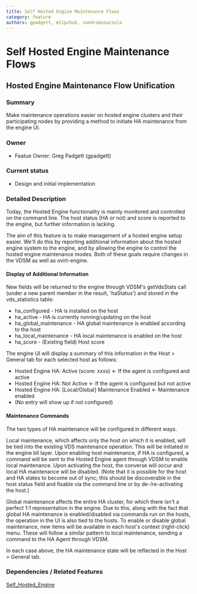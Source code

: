 ```yaml
---
title: Self Hosted Engine Maintenance Flows
category: feature
authors: gpadgett, mlipchuk, sandrobonazzola
---
```


# Self Hosted Engine Maintenance Flows

## Hosted Engine Maintenance Flow Unification

### Summary

Make maintenance operations easier on hosted engine clusters and their participating nodes by providing a method to initiate HA maintenance from the engine UI.

### Owner

*   Featue Owner: Greg Padgett (gpadgett)


### Current status

*   Design and initial implementation


### Detailed Description

Today, the Hosted Engine functionality is mainly monitored and controlled on the command line. The host status (HA or not) and score is reported to the engine, but further information is lacking.

The aim of this feature is to make management of a hosted engine setup easier. We'll do this by reporting additional information about the hosted engine system to the engine, and by allowing the engine to control the hosted engine maintenance modes. Both of these goals require changes in the VDSM as well as ovirt-engine.

#### Display of Additional Information

New fields will be returned to the engine through VDSM's getVdsStats call (under a new parent member in the result, 'haStatus') and stored in the vds_statistics table:

*   ha_configured - HA is installed on the host
*   ha_active - HA is currently running/updating on the host
*   ha_global_maintenance - HA global maintenance is enabled according to the host
*   ha_local_maintenance - HA local maintenance is enabled on the host
*   ha_score - (Existing field) Host score

The engine UI will display a summary of this information in the Host > General tab for each selected host as follows:

*   Hosted Engine HA: Active (score: xxxx) <- If the agent is configured and active
*   Hosted Engine HA: Not Active <- If the agent is configured but not active
*   Hosted Engine HA: [Local/Global] Maintenance Enabled <- Maintenance enabled
*   (No entry will show up if not configured)

#### Maintenance Commands

The two types of HA maintenance will be configured in different ways.

Local maintenance, which affects only the host on which it is enabled, will be tied into the existing VDS maintenance operation. This will be initiated in the engine bll layer. Upon enabling host maintenance, if HA is configured, a command will be sent to the Hosted Engine agent through VDSM to enable local maintenance. Upon activating the host, the converse will occur and local HA maintenance will be disabled. (Note that it is possible for the host and HA states to become out of sync; this should be discoverable in the host status field and fixable via the command line or by de-/re-activating the host.)

Global maintenance affects the entire HA cluster, for which there isn't a perfect 1:1 representation in the engine. Due to this, along with the fact that global HA maintenance is enabled/disabled via commands run on the hosts, the operation in the UI is also tied to the hosts. To enable or disable global maintenance, new items will be available in each host's context (right-click) menu. These will follow a similar pattern to local maintenance, sending a command to the HA Agent through VDSM.

In each case above, the HA maintenance state will be reflected in the Host > General tab.

### Dependencies / Related Features

[Self_Hosted_Engine](/develop/release-management/features/sla/self-hosted-engine.html)

